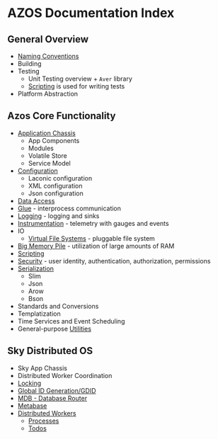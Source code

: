 # AZOS Documentation Index 

## General Overview
* [Naming Conventions](naming-conventions.md)
* Building
* Testing
  * Unit Testing overview + `Aver` library
  * [Scripting](/Azos/Scripting) is used for writing tests
* Platform Abstraction

## Azos Core Functionality
* [Application Chassis](/Azos/Apps)
  * App Components
  * Modules
  * Volatile Store
  * Service Model
* [Configuration](/Azos/Conf)
  * Laconic configuration
  * XML configuration
  * Json configuration
* [Data Access](/Azos/Data)
* [Glue](/Azos/Glue) - interprocess communication
* [Logging](/Azos/Log) - logging and sinks
* [Instrumentation](/Azos/Instrumentation) - telemetry with gauges and events
* IO
  * [Virtual File Systems](/Azos/IO/FileSystem) - pluggable file system
* [Big Memory Pile](/Azos/Pile) - utilization of large amounts of RAM
* [Scripting](/Azos/Scripting)
* [Security](/Azos/Security) - user identity, authentication, authorization, permissions
* [Serialization](/Azos/Serialization)
  * Slim
  * Json
  * Arow
  * Bson
* Standards and Conversions
* Templatization
* Time Services and Event Scheduling
* General-purpose [Utilities](utilities.md)

## Sky Distributed OS
* Sky App Chassis
* Distributed Worker Coordination
* [Locking](/Azos.Sky/Locking)
* [Global ID Generation/GDID](/Azos.Sky/Identification)
* [MDB - Database Router](/Azos.Sky/Mdb)
* [Metabase](/Azos.Sky/Metabase)
* [Distributed Workers](/Azos.Sky/Workers)
  * [Processes](/Azos.Sky/Workers/processes.md) 
  * [Todos](/Azos.Sky/Workers/todos.md)

